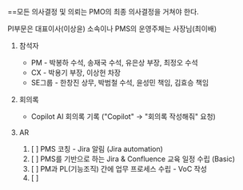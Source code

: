 ==모든 의사결정 및 의뢰는 PMO의 최종 의사결정을 거쳐야 한다.

PI부문은 대표이사(이상윤) 소속이나 PMS의 운영주체는 사장님(최이배)
1. 참석자
	- PM - 박봉하 수석, 송재국 수석, 유은상 부장, 최정오 수석
	- CX - 박용기 부장, 이상헌 차장
	- SE그룹 - 한창진 상무, 박범철 수석, 윤성민 책임, 김효승 책임

2. 회의록
	- Copilot AI 회의록 기록 ("Copilot" -> "회의록 작성해줘" 요청)

3. AR
	1. [ ] PMS 코칭 - Jira 알림 (Jira automation)
	2. [ ] PMS를 기반으로 하는 Jira & Confluence 교육 일정 수립 (Basic)
	3. [ ] PM과 PL(기능조직) 간에 업무 프로세스 수립 - VoC 작성
	4. [ ] 